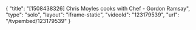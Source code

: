 {
    "title": "[1508438326] Chris Moyles cooks with Chef - Gordon Ramsay",
    "type": "solo",
    "layout": "iframe-static",
    "videoId": "123179539",
    "url": "\/tvpembed\/123179539"
}